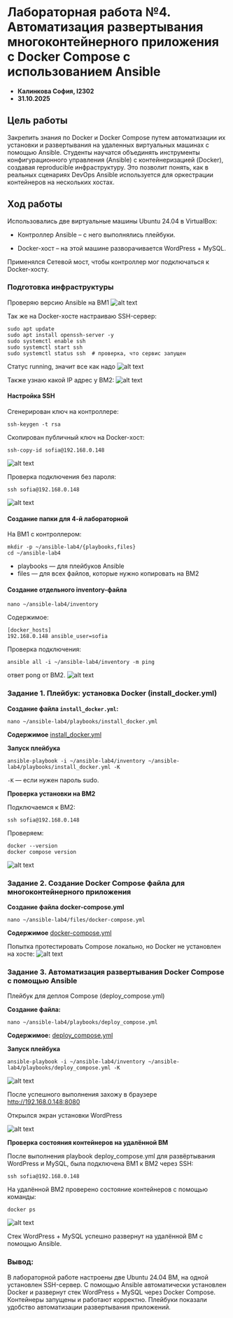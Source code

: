 # Лабораторная работа №4. Автоматизация развертывания многоконтейнерного приложения с Docker Compose с использованием Ansible
 
 - **Калинкова София, I2302** 
 - **31.10.2025** 

 ## Цель работы

Закрепить знания по Docker и Docker Compose путем автоматизации их установки и развертывания на удаленных виртуальных машинах с помощью Ansible. Студенты научатся объединять инструменты конфигурационного управления (Ansible) с контейнеризацией (Docker), создавая reproducible инфраструктуру. Это позволит понять, как в реальных сценариях DevOps Ansible используется для оркестрации контейнеров на нескольких хостах.

## Ход работы

Использовались две виртуальные машины Ubuntu 24.04 в VirtualBox:

- Контроллер Ansible – с него выполнялись плейбуки.

- Docker-хост – на этой машине разворачивается WordPress + MySQL.

Применялся Сетевой мост, чтобы контроллер мог подключаться к Docker-хосту.

### Подготовка инфраструктуры

Проверяю версию Ansible на ВМ1
![alt text](img/image-9.png)

Так же на Docker-хосте настраиваю SSH-сервер:

```
sudo apt update
sudo apt install openssh-server -y
sudo systemctl enable ssh
sudo systemctl start ssh
sudo systemctl status ssh  # проверка, что сервис запущен
```

Статус running, значит все как надо
![alt text](img/image.png)

Также узнаю какой IP адрес у ВМ2:
![alt text](img/image-8.png)

#### Настройка SSH

Сгенерирован ключ на контроллере:
```
ssh-keygen -t rsa
```

Скопирован публичный ключ на Docker-хост:
```
ssh-copy-id sofia@192.168.0.148
```
![alt text](img/image-1.png)

Проверка подключения без пароля:
```
ssh sofia@192.168.0.148
``` 
![alt text](img/image-2.png)

#### Создание папки для 4-й лабораторной

На ВМ1 c контроллером:
```
mkdir -p ~/ansible-lab4/{playbooks,files}
cd ~/ansible-lab4
```
- playbooks — для плейбуков Ansible
- files — для всех файлов, которые нужно копировать на ВМ2

#### Создание отдельного inventory-файла
```
nano ~/ansible-lab4/inventory
```

Содержимое:
```
[docker_hosts]
192.168.0.148 ansible_user=sofia
```

Проверка подключения:
```
ansible all -i ~/ansible-lab4/inventory -m ping
```
ответ pong от ВМ2.
![alt text](img/image-3.png)


### Задание 1. Плейбук: установка Docker (install_docker.yml)

**Создание файла `install_docker.yml`:**
```
nano ~/ansible-lab4/playbooks/install_docker.yml
```
**Содержимое** [install_docker.yml](install_docker.yml)

**Запуск плейбука**
```
ansible-playbook -i ~/ansible-lab4/inventory ~/ansible-lab4/playbooks/install_docker.yml -K
```
`-K` — если нужен пароль sudo.

**Проверка установки на ВМ2**

Подключаемся к ВМ2:
```
ssh sofia@192.168.0.148
```
Проверяем:
```
docker --version
docker compose version
```

![alt text](img/image-4.png)

### Задание 2. Создание Docker Compose файла для многоконтейнерного приложения

**Создание файла docker-compose.yml**
```
nano ~/ansible-lab4/files/docker-compose.yml
```
**Содержимое** [docker-compose.yml](docker-compose.yml)

Попытка протестировать Compose локально, но Docker не установлен на хосте:
![alt text](img/image-10.png)

### Задание 3. Автоматизация развертывания Docker Compose с помощью Ansible

Плейбук для деплоя Compose (deploy_compose.yml)

**Создание файла:**
```
nano ~/ansible-lab4/playbooks/deploy_compose.yml
```

**Содержимое:** [deploy_compose.yml](deploy_compose.yml)

**Запуск плейбука**
```
ansible-playbook -i ~/ansible-lab4/inventory ~/ansible-lab4/playbooks/deploy_compose.yml -K
```
![alt text](img/image-5.png)

После успешного выполнения захожу в браузере http://192.168.0.148:8080

Открылся экран установки WordPress

![alt text](img/image-6.png)

**Проверка состояния контейнеров на удалённой ВМ**

После выполнения playbook deploy_compose.yml для развёртывания WordPress и MySQL, была подключена ВМ1 к ВМ2 через SSH:
```
ssh sofia@192.168.0.148
```
На удалённой ВМ2 проверено состояние контейнеров с помощью команды:
```
docker ps
```
![alt text](img/image-7.png)

Стек WordPress + MySQL успешно развернут на удалённой ВМ с помощью Ansible.

### Вывод:

В лабораторной работе настроены две Ubuntu 24.04 ВМ, на одной установлен SSH-сервер. С помощью Ansible автоматически установлен Docker и развернут стек WordPress + MySQL через Docker Compose. Контейнеры запущены и работают корректно. Плейбуки показали удобство автоматизации развертывания приложений.